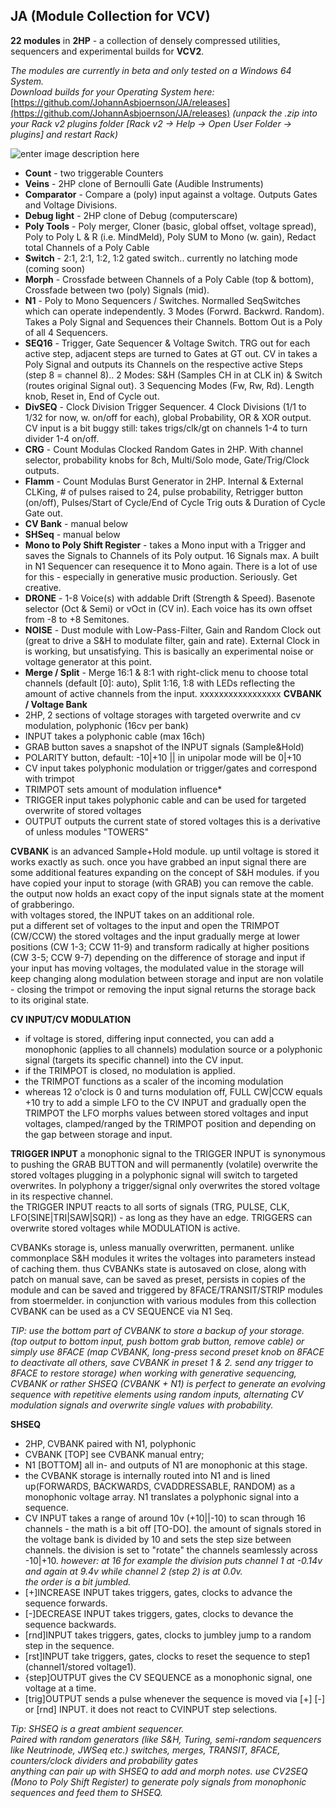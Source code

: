 ## JA (Module Collection for VCV)
**22 modules** in **2HP** - a collection of densely compressed utilities, sequencers and experimental builds for **VCV2**.  

*The modules are currently in beta and only tested on a Windows 64 System.  
Download builds for your Operating System here:* [https://github.com/JohannAsbjoernson/JA/releases](https://github.com/JohannAsbjoernson/JA/releases)
*(unpack the .zip into your Rack v2 plugins folder [Rack v2 -> Help -> Open User Folder -> plugins] and restart Rack)*

![enter image description here](https://user-images.githubusercontent.com/97259710/153781732-621218eb-17e7-4c0c-9372-a12431984f65.jpg)

 - **Count** - two triggerable Counters
 - **Veins** - 2HP clone of Bernoulli Gate (Audible Instruments)
 - **Comparator** - Compare a (poly) input against a voltage. Outputs Gates and Voltage Divisions.
 - **Debug light** - 2HP clone of Debug (computerscare)
 - **Poly Tools** - Poly merger, Cloner (basic, global offset, voltage spread), Poly to Poly L & R (i.e. MindMeld), Poly SUM to Mono (w.
   gain), Redact total Channels of a Poly Cable
 - **Switch** - 2:1, 2:1, 1:2, 1:2 gated switch.. currently no latching mode (coming soon)
 - **Morph** - Crossfade between Channels of a Poly Cable (top & bottom), Crossfade between two (poly) Signals (mid).
 - **N1** - Poly to Mono Sequencers / Switches. Normalled SeqSwitches which can operate independently. 3 Modes (Forwrd. Backwrd. Random). Takes a Poly Signal and Sequences their Channels. Bottom Out is a Poly of all 4 Sequencers.
 - **SEQ16** - Trigger, Gate Sequencer & Voltage Switch. TRG out for each active step, adjacent steps are turned to Gates at GT out. CV in takes a Poly Signal and outputs its Channels on the respective active Steps (step 8 = channel 8).. 2 Modes: S&H (Samples CH in at CLK in) & Switch (routes original Signal out). 3 Sequencing Modes (Fw, Rw, Rd). Length knob, Reset in, End of Cycle out.
 - **DivSEQ** -  Clock Division Trigger Sequencer. 4 Clock Divisions (1/1 to 1/32 for now, w. on/off for each), global Probability, OR & XOR output. CV input is a bit buggy still: takes trigs/clk/gt on channels 1-4 to turn divider 1-4 on/off.
 - **CRG** - Count Modulas Clocked Random Gates in 2HP. With channel selector, probability knobs for 8ch, Multi/Solo mode, Gate/Trig/Clock outputs.
 - **Flamm** - Count Modulas Burst Generator in 2HP. Internal & External CLKing, # of pulses raised to 24, pulse probability, Retrigger button (on/off), Pulses/Start of Cycle/End of Cycle Trig outs & Duration of Cycle Gate out.
 - **CV Bank** - manual below
 - **SHSeq** - manual below
 - **Mono to Poly Shift Register** - takes a Mono input with a Trigger and saves the Signals to Channels of its Poly output. 16 Signals max. A built in N1 Sequencer can resequence it to Mono again. There is a lot of use for this - especially in generative music production. Seriously. Get creative.
 - **DRONE** - 1-8 Voice(s) with addable Drift (Strength & Speed). Basenote selector (Oct & Semi) or vOct in (CV in). Each voice has its own offset from -8 to +8 Semitones.
 - **NOISE** - Dust module with Low-Pass-Filter, Gain and Random Clock out (great to drive a S&H to modulate filter, gain and rate). External Clock in is working, but unsatisfying. This is basically an experimental noise or voltage generator at this point.
 - **Merge / Split** - Merge 16:1 & 8:1 with right-click menu to choose total channels (default [0]: auto), Split 1:16, 1:8 with LEDs reflecting the amount of active channels from the input.
xxxxxxxxxxxxxxxxx
**CVBANK  / Voltage Bank**
 - 2HP, 2 sections of voltage storages with targeted overwrite and cv
   modulation, polyphonic (16cv per bank)
 - INPUT takes a polyphonic cable (max 16ch)
 - GRAB button saves a snapshot of the INPUT signals (Sample&Hold)
 - POLARITY button, default: -10|+10 || in unipolar mode will be 0|+10
 - CV input takes polyphonic modulation or trigger/gates and correspond
   with trimpot
 - TRIMPOT sets amount of modulation influence*
 - TRIGGER input takes polyphonic cable and can be used for targeted
   overwrite of stored voltages
 - OUTPUT outputs the current state of stored voltages this is a
   derivative of unless modules "TOWERS"

**CVBANK** is an advanced Sample+Hold module.  up until voltage is stored it works exactly as such. 
once you have grabbed an input signal there are some additional features expanding on the concept of S&H modules. if you have copied your input to storage (with GRAB) you can remove the cable.  
the output now holds an exact copy of the input signals state at the moment of grabberingo.    
with voltages stored, the INPUT takes on an additional role.  
put a different set of voltages to the input and open the TRIMPOT (CW/CCW)
the stored voltages and the input gradually merge at lower positions (CW 1-3; CCW 11-9)
and transform radically at higher positions (CW 3-5; CCW 9-7)
depending on the difference of storage and input if your input has moving voltages, the modulated value in the storage will keep changing along modulation between storage and input are non volatile - closing the trimpot or removing the input signal returns the storage back to its original state.  

**CV INPUT/CV MODULATION**

 - if voltage is stored, differing input connected, you can add a
   monophonic (applies to all channels) modulation source or a
   polyphonic signal (targets its specific channel) into the CV input.
 - if the TRIMPOT is closed, no modulation is applied.
 - the TRIMPOT functions as a scaler of the incoming modulation
 - whereas 12 o'clock is 0 and turns modulation off, FULL CW|CCW equals
   +10   try to add a simple LFO to the CV INPUT and gradually open the TRIMPOT   the LFO morphs values between stored voltages and input voltages, clamped/ranged by the TRIMPOT position and depending on the gap between storage and input.

  
**TRIGGER INPUT**
a monophonic signal to the TRIGGER INPUT is synonymous to pushing the GRAB BUTTON
and will permanently (volatile) overwrite the stored voltages plugging in a polyphonic signal will switch to targeted overwrites.  In polyphony a trigger/signal only overwrites the stored voltage in its respective channel.  
the TRIGGER INPUT reacts to all sorts of signals (TRG, PULSE, CLK, LFO[SINE|TRI|SAW|SQR]) - as long as they have an edge.
TRIGGERS can overwrite stored voltages while MODULATION is active.  
  
CVBANKs storage is, unless manually overwritten, permanent. unlike commonplace S&H modules it writes the voltages into parameters instead of caching them. thus CVBANKs state is autosaved on close, along with patch on manual save, can be saved as preset,  persists in copies of the module and can be saved and triggered by 8FACE/TRANSIT/STRIP modules from stoermelder.
in conjunction with various modules from this collection CVBANK can be used as a CV SEQUENCE via N1 Seq.
  
*TIP:
use the bottom part of CVBANK to store a backup of your storage.  
(top output to bottom input, push bottom grab button, remove cable)
or simply use 8FACE (map CVBANK, long-press second preset knob on 8FACE to deactivate all others, save CVBANK in preset 1 & 2. send any trigger to 8FACE to restore storage)
when working with generative sequencing, CVBANK or rather SHSEQ (CVBANK + N1) is perfect to generate an evolving sequence with repetitive elements using random inputs, alternating CV modulation signals and overwrite single values with probability.* 


**SHSEQ**

 - 2HP, CVBANK paired with N1, polyphonic
 - CVBANK [TOP] see CVBANK manual entry;
 - N1 [BOTTOM] all in- and outputs of N1 are monophonic at this stage.
 - the CVBANK storage is internally routed into N1 and is lined up(FORWARDS, BACKWARDS, CVADDRESSABLE, RANDOM) as a monophonic voltage array.  N1 translates a polyphonic signal into a sequence.
 - CV INPUT takes a range of around 10v (+10||-10) to scan through 16 channels - the math is a bit off [TO-DO].   the amount of signals stored in the voltage bank is divided by 10 and sets the step size between channels. the division is set to "rotate" the channels seamlessly across -10|+10.
*however: at 16 for example the division puts channel 1 at -0.14v and again at 9.4v while channel 2 (step 2) is at 0.0v.*  
*the order is a bit jumbled.*
 - [+]INCREASE INPUT takes triggers, gates, clocks to advance the sequence forwards.
 - [-]DECREASE INPUT takes triggers, gates, clocks to devance the sequence backwards.
 - [rnd]INPUT takes triggers, gates, clocks to jumbley jump to a random step in the sequence.
 - [rst]INPUT take triggers, gates, clocks to reset the sequence to step1 (channel1/stored voltage1).
 - {step]OUTPUT gives the CV SEQUENCE as a monophonic signal, one
   voltage at a time.
 - [trig]OUTPUT sends a pulse whenever the sequence is moved via [+] [-]
   or [rnd] INPUT.   it does not react to CVINPUT step selections.

*Tip:
SHSEQ is a great ambient sequencer.  
Paired with random generators (like S&H, Turing, semi-random sequencers like Neutrinode, JWSeq etc.)  switches, merges, TRANSIT, 8FACE, counters/clock dividers and probability gates  
anything can pair up with SHSEQ to add and morph notes.
use CV2SEQ (Mono to Poly Shift Register) to generate poly signals from monophonic sequences and feed them to SHSEQ.*
